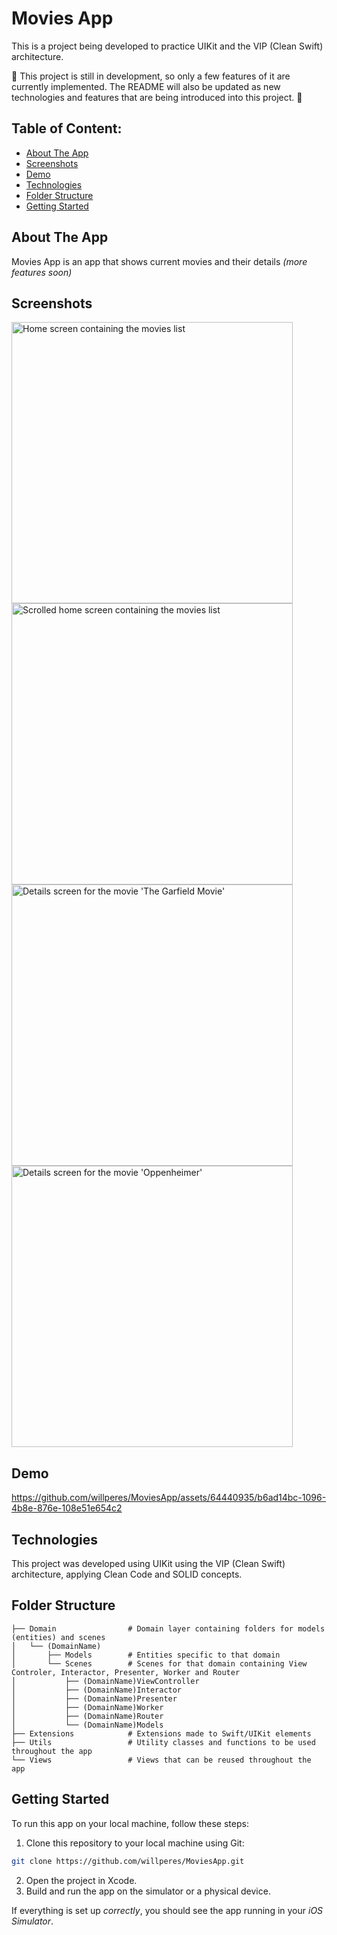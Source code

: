 # Movies App

This is a project being developed to practice UIKit and the VIP (Clean Swift) architecture.

🚧 This project is still in development, so only a few features of it are currently implemented. The README will also be updated as new technologies and features that are being introduced into this project. 🚧

## Table of Content:

- [About The App](#about-the-app)
- [Screenshots](#screenshots)
- [Demo](#demo)
- [Technologies](#technologies)
- [Folder Structure](#folder-structure)
- [Getting Started](#getting-started)

## About The App

Movies App is an app that shows current movies and their details *(more features soon)*

## Screenshots

<div style="flex-direction: row;">
  <img src="https://i.imgur.com/4imRsDg.png" alt="Home screen containing the movies list" height="450" />
  <img src="https://i.imgur.com/kc9SXu8.png" alt="Scrolled home screen containing the movies list" height="450" />
  <br/>
  <img src="https://i.imgur.com/Q2VQiGS.png" alt="Details screen for the movie 'The Garfield Movie'" height="450" />
  <img src="https://i.imgur.com/qBiu2zG.png" alt="Details screen for the movie 'Oppenheimer'" height="450" />
</div>

## Demo

https://github.com/willperes/MoviesApp/assets/64440935/b6ad14bc-1096-4b8e-876e-108e51e654c2

## Technologies

This project was developed using UIKit using the VIP (Clean Swift) architecture, applying Clean Code and SOLID concepts.

## Folder Structure

```
├── Domain                # Domain layer containing folders for models (entities) and scenes
│   └── (DomainName)        
│       ├── Models        # Entities specific to that domain
│       └── Scenes        # Scenes for that domain containing View Controler, Interactor, Presenter, Worker and Router
│           ├── (DomainName)ViewController
│           ├── (DomainName)Interactor
│           ├── (DomainName)Presenter
│           ├── (DomainName)Worker
│           ├── (DomainName)Router
│           └── (DomainName)Models
├── Extensions            # Extensions made to Swift/UIKit elements
├── Utils                 # Utility classes and functions to be used throughout the app
└── Views                 # Views that can be reused throughout the app
```

## Getting Started

To run this app on your local machine, follow these steps:

1. Clone this repository to your local machine using Git:

```bash
git clone https://github.com/willperes/MoviesApp.git
```

2. Open the project in Xcode.
3. Build and run the app on the simulator or a physical device.

If everything is set up _correctly_, you should see the app running in your _iOS Simulator_.
